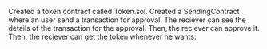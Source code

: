 Created a token contract called Token.sol. 
Created a SendingContract where an user send a transaction for approval. The reciever can see the details of the transaction for the approval. 
Then, the reciever can approve it. Then, the reciever can get the token whenever he wants.  
